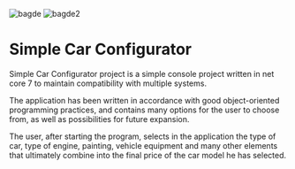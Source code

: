 ![bagde](https://img.shields.io/github/languages/top/tomaszwa/SimpleCarConfigurator) ![bagde2](https://img.shields.io/badge/.NET%20Core-4-blue)
# Simple Car Configurator
Simple Car Configurator project is a simple console project written in net core 7 to maintain compatibility with multiple systems.

The application has been written in accordance with good object-oriented programming practices, and contains many options for the user to choose from, as well as possibilities for future expansion.

The user, after starting the program, selects in the application the type of car, type of engine, painting, vehicle equipment and many other elements that ultimately combine into the final price of the car model he has selected.
